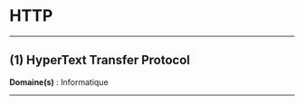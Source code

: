 # HTTP

--------------------

## (1) HyperText Transfer Protocol

**Domaine(s)** : Informatique

--------------------